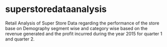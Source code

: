 # superstoredataanalysis
Retail Analysis of Super Store Data regarding the performance of the store base on Demography segment wise and category wise based on the revenue generated and the profit incurred during the year 2015 for quarter 1 and quarter 2.
